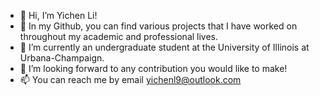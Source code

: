 - 👋 Hi, I’m Yichen Li! 
- 👀 In my Github, you can find various projects that I have worked on throughout my academic and professional lives.
- 🌱 I’m currently an undergraduate student at the University of Illinois at Urbana-Champaign.
- 💞️ I’m looking forward to any contribution you would like to make!
- 📫 You can reach me by email yichenl9@outlook.com

<!---
yichenl9/yichenl9 is a ✨ special ✨ repository because its `README.md` (this file) appears on your GitHub profile.
You can click the Preview link to take a look at your changes.
--->
